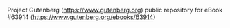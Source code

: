 Project Gutenberg (https://www.gutenberg.org) public repository for
eBook #63914 (https://www.gutenberg.org/ebooks/63914)
